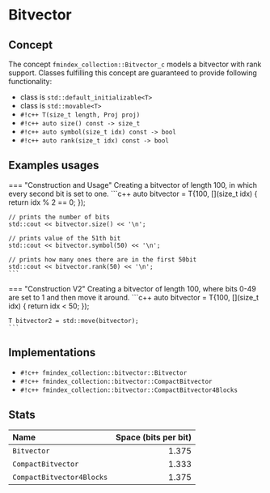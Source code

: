 # Bitvector

## Concept
The concept `fmindex_collection::Bitvector_c` models
a bitvector with rank support. Classes fulfilling this concept are guaranteed to provide following
functionality:

- class is `std::default_initializable<T>`
- class is `std::movable<T>`
- `#!c++ T(size_t length, Proj proj)`
- `#!c++ auto size() const -> size_t`
- `#!c++ auto symbol(size_t idx) const -> bool`
- `#!c++ auto rank(size_t idx) const -> bool`

## Examples usages
=== "Construction and Usage"
    Creating a bitvector of length 100,
    in which every second bit is set to one.
    ```c++
    auto bitvector = T{100, [](size_t idx) {
        return idx % 2 == 0;
    });

    // prints the number of bits
    std::cout << bitvector.size() << '\n';

    // prints value of the 51th bit
    std::cout << bitvector.symbol(50) << '\n';

    // prints how many ones there are in the first 50bit
    std::cout << bitvector.rank(50) << '\n';
    ```

=== "Construction V2"
    Creating a bitvector of length 100, where
    bits 0-49 are set to 1 and then move it around.
    ```c++
    auto bitvector = T{100, [](size_t idx) {
        return idx < 50;
    });

    T bitvector2 = std::move(bitvector);
    ```

## Implementations

- `#!c++ fmindex_collection::bitvector::Bitvector`
- `#!c++ fmindex_collection::bitvector::CompactBitvector`
- `#!c++ fmindex_collection::bitvector::CompactBitvector4Blocks`

## Stats
|                     Name | Space (bits per bit) |
|:------------------------ | --------------------:|
|`Bitvector`               |                1.375 |
|`CompactBitvector`        |                1.333 |
|`CompactBitvector4Blocks` |                1.375 |
